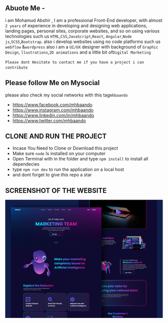 ## Abuote Me -

i am Mohamud Abshir , I am a professional Front-End developer, with almost
`2 years` of experience in developing and designing web applications, landing
pages, personal sites, corporate websites, and so on using various technologies
such us `HTML`,`CSS`,`JavaScript`,`React`,
`Angular`,`Node js`,`SCSS`,`Bootstrap`. also i develop websites using no code
platforms such us `webflow` &`wordpress` also i am a `UI/UX` designer with
background of `Graphic Design`, `llustrations`,`2D animations` and a little bit
of`Digital Marketing`

`Please dont Hesitate to contact me if you have a project i can contribute`

## Please follow Me on Mysocial

please also check my social networks with this tag`mhbaando`

- <https://www.facebook.com/mhbaando>
- <https://www.instagram.com/mhbaando>
- <https://www.linkedin.com/in/mhbaando>
- <https://www.twitter.com/mhbaando>

## CLONE AND RUN THE PROJECT

- Incase You Need to Clone or Download this project
- Make sure `node` Is installed on your computer
- Open Terminal with in the folder and type `npm install` to install all
  dependecies
- type `npm run dev` to run the application on a local host
- and dont forget to give this repo a star

## SCREENSHOT OF THE WEBSITE

![](src/assets/Cover.png)
